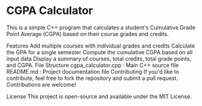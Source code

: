 # CGPA Calculator
This is a simple C++ program that calculates a student's Cumulative Grade Point Average (CGPA) based on their course grades and credits.

Features
Add multiple courses with individual grades and credits
Calculate the GPA for a single semester
Compute the cumulative CGPA based on all input data
Display a summary of courses, total credits, total grade points, and CGPA.
File Structure
cgpa_calculator.cpp : Main C++ source file
README.md : Project documentation file
Contributing
If you'd like to contribute, feel free to fork the repository and submit a pull request. Contributions are welcome!

License
This project is open-source and available under the MIT License.

